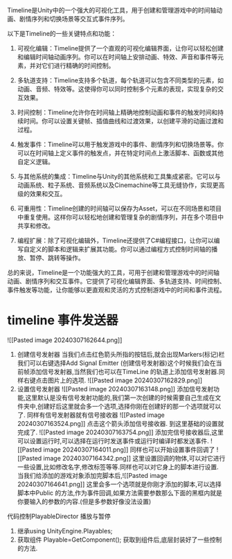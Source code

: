 Timeline是Unity中的一个强大的可视化工具，用于创建和管理游戏中的时间轴动画、剧情序列和切换场景等交互式事件序列。

以下是Timeline的一些关键特点和功能：

1. 可视化编辑：Timeline提供了一个直观的可视化编辑界面，让你可以轻松创建和编辑时间轴动画序列。你可以在时间轴上安排动画、特效、声音和事件等元素，并对它们进行精确的时间控制。
    
2. 多轨道支持：Timeline支持多个轨道，每个轨道可以包含不同类型的元素，如动画、音频、特效等。这使得你可以同时控制多个元素的表现，实现复杂的交互效果。
    
3. 时间控制：Timeline允许你在时间轴上精确地控制动画和事件的触发时间和持续时间。你可以设置关键帧、插值曲线和过渡效果，以创建平滑的动画过渡和过程。
    
4. 触发事件：Timeline可以用于触发游戏中的事件、剧情序列和切换场景等。你可以在时间轴上定义事件的触发点，并在特定时间点上激活脚本、函数或其他自定义逻辑。
    
5. 与其他系统的集成：Timeline与Unity的其他系统和工具集成紧密。它可以与动画系统、粒子系统、音频系统以及Cinemachine等工具无缝协作，实现更高级的效果和交互。
    
6. 可重用性：Timeline创建的时间轴可以保存为Asset，可以在不同场景和项目中重复使用。这样你可以轻松地创建和管理复杂的剧情序列，并在多个项目中共享和修改。
    
7. 编程扩展：除了可视化编辑外，Timeline还提供了C#编程接口，让你可以编写自定义的脚本和逻辑来扩展其功能。你可以通过编程方式控制时间轴的播放、暂停、跳转等操作。
    

总的来说，Timeline是一个功能强大的工具，可用于创建和管理游戏中的时间轴动画、剧情序列和交互事件。它提供了可视化编辑界面、多轨道支持、时间控制、事件触发等功能，让你能够以更直观和灵活的方式控制游戏中的时间和事件流程。

# timeline 事件发送器
![[Pasted image 20240307162644.png]]
1. 创建信号发射器
	当我们点击红色箭头所指的按钮后,就会出现Markers(标记)栏 我们可以右键选择Add Signal Emitter (创建信号发射器)这个时候我们会在当前帧添加信号发射器,当然我们也可以在TimeLine 的轨道上添加信号发射器.同样右键点击图片上的选项.
	![[Pasted image 20240307162829.png]]
2. 设置信号发射器 
	![[Pasted image 20240307163148.png]]
	添加信号发射功能,这里默认是没有信号发射功能的,我们第一次创建的时候需要自己生成在文件夹中,创建好后这里就会多一个选项,选择你刚在创建好的那一个选项就可以了.
	 同样有信号发射器就有信号接收器
	 ![[Pasted image 20240307163524.png]]
	 点击这个箭头添加信号接收器.
	 到这里基础的设置就完成了.
	 ![[Pasted image 20240307163754.png]]
	 添加完信号接收器后,这里可以设置运行时,可以选择在运行时发送事件或运行时编译时都发送事件.
	 ![[Pasted image 20240307164011.png]]
	 同样也可以开始设置事件回调了
	 ![[Pasted image 20240307164342.png]]
	 这里设置回调的物体,可以对它进行一些设置,比如修改名字,修改标签等等.同样也可以对它身上的脚本进行设置.
	 当我们给添加的游戏对象添加完脚本后,![[Pasted image 20240307164641.png]]
	 这里会多一个选项就是你刚才添加的脚本,可以选择脚本中Public 的方法,作为事件回调,如果方法需要参数那么下面的黑框内就是你要输入的参数的内容.(但是多参数好像没法设置)


代码控制PlayableDirector 播放与暂停
1. 继承using UnityEngine.Playables;
2. 获取组件  Playable=GetComponent<PlayableDirector>(); 
获取到组件后,底层封装好了一些控制的方法.


